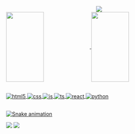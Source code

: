 ## 

<div>
    <div align="center">
<img  src="https://readme-typing-svg.herokuapp.com?color=af82c4&size=22&center=true&multiline=true&width=570&height=60&lines=Bem+vindo+ao+meu+Github+❤;+Eu+sou+Kamilla+Alves+;"/>
    </div>

<div>
  <a href="https://github.com/kamillalves">
  <img align="center" height="190em" width="45%" src="https://github-readme-stats.vercel.app/api?username=kamillalves&show_icons=true&theme=nightowl&include_all_commits=true&count_private=false"/> 
  <img align="center" height="190em" width="45%" src="https://github-readme-stats.vercel.app/api/top-langs/?username=kamillalves&layout=compact&langs_count=7&theme=nightowl"/>
    
</div>

##

<div style="display: inline_block">
  <img align="center" alt="html5" src="https://img.shields.io/badge/HTML5-E34F26?style=for-the-badge&logo=html5&logoColor=white" />
  <img align="center" alt="css" src="https://img.shields.io/badge/CSS3-1572B6?style=for-the-badge&logo=css3&logoColor=white" />
  <img align="center" alt="js" src="https://img.shields.io/badge/JavaScript-F7DF1E?style=for-the-badge&logo=javascript&logoColor=black" />
  <img align="center" alt="ts" src="https://img.shields.io/badge/TypeScript-007ACC?style=for-the-badge&logo=typescript&logoColor=white" />
  <img align="center" alt="react" src="https://img.shields.io/badge/React-20232A?style=for-the-badge&logo=react&logoColor=61DAFB" />
  <img align="center" alt="python" src="https://img.shields.io/badge/Python-3776AB?style=for-the-badge&logo=python&logoColor=white" />
</div><br/>
 
<div> 
  
   ![Snake animation](https://github.com/kamillalves/kamillalves/blob/output/github-contribution-grid-snake.svg)
  
<div> 
  <a href="https://www.linkedin.com/in/kamilla-a-950072160/" target="_blank"><img src="https://img.shields.io/badge/-LinkedIn-%230077B5?style=for-the-badge&logo=linkedin&logoColor=white" target="_blank"></a> 
  <a href = "mailto:kamilla.cdr@gmail.com"><img src="https://img.shields.io/badge/-Gmail-%23333?style=for-the-badge&logo=gmail&logoColor=white" target="_blank"></a>
  
 </div> 
 </div> 
